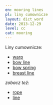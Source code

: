 ```yaml
---
en: mooring lines
pl: liny cumownicze
layout: dict_word
date: 2013-12-29
level: cc
cat: mooring
---
```


Liny cumownicze:

* [warp](/dict/warp.html)
* [bow line](/dict/bow-line.html)
* [bow spring](/dict/bow-spring.html)
* [breast line](/dict/breast-line.html)


*zobacz też:*

* [rope](/dict/rope.html)
* [line](/dict/line.html)

